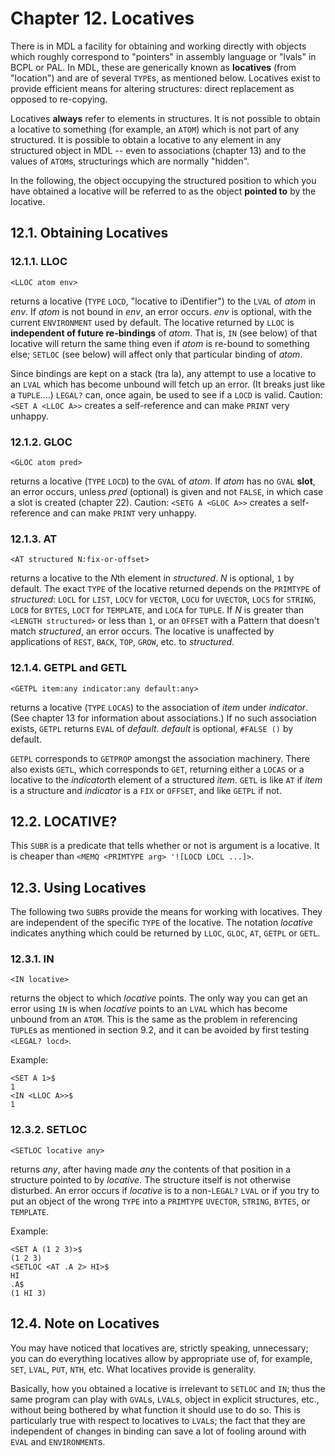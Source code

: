 # Chapter 12. Locatives

There is in MDL a facility for obtaining and working directly with
objects which roughly correspond to "pointers" in assembly language
or "lvals" in BCPL or PAL. In MDL, these are generically known as
**locatives** (from "location") and are of several `TYPE`s, as
mentioned below. Locatives exist to provide efficient means for
altering structures: direct replacement as opposed to re-copying.

Locatives **always** refer to elements in structures. It is not
possible to obtain a locative to something (for example, an `ATOM`)
which is not part of any structured. It is possible to obtain a
locative to any element in any structured object in MDL -- even to
associations (chapter 13) and to the values of `ATOM`s, structurings
which are normally "hidden".

In the following, the object occupying the structured position to
which you have obtained a locative will be referred to as the object
**pointed to** by the locative.

## 12.1. Obtaining Locatives

### 12.1.1. LLOC

	<LLOC atom env>

returns a locative (`TYPE` `LOCD`, "locative to iDentifier") to the
`LVAL` of *atom* in *env*. If *atom* is not bound in *env*, an error
occurs. *env* is optional, with the current `ENVIRONMENT` used by
default. The locative returned by `LLOC` is **independent of future
re-bindings** of *atom*. That is, `IN` (see below) of that locative
will return the same thing even if *atom* is re-bound to something
else; `SETLOC` (see below) will affect only that particular binding
of *atom*.

Since bindings are kept on a stack (tra la), any attempt to use a
locative to an `LVAL` which has become unbound will fetch up an
error. (It breaks just like a `TUPLE`....) `LEGAL?` can, once again,
be used to see if a `LOCD` is valid. Caution: `<SET A <LLOC A>>`
creates a self-reference and can make `PRINT` very unhappy.

### 12.1.2. GLOC

	<GLOC atom pred>

returns a locative (`TYPE` `LOCD`) to the `GVAL` of *atom*. If *atom*
has no `GVAL` **slot**, an error occurs, unless *pred* (optional) is
given and not `FALSE`, in which case a slot is created (chapter 22).
Caution: `<SETG A <GLOC A>>` creates a self-reference and can make
`PRINT` very unhappy.

### 12.1.3. AT

	<AT structured N:fix-or-offset>

returns a locative to the <em>N</em>th element in *structured*. *N*
is optional, `1` by default. The exact `TYPE` of the locative
returned depends on the `PRIMTYPE` of *structured*: `LOCL` for
`LIST`, `LOCV` for `VECTOR`, `LOCU` for `UVECTOR`, `LOCS` for
`STRING`, `LOCB` for `BYTES`, `LOCT` for `TEMPLATE`, and `LOCA` for
`TUPLE`. If *N* is greater than `<LENGTH structured>` or less than
`1`, or an `OFFSET` with a Pattern that doesn't match *structured*,
an error occurs. The locative is unaffected by applications of
`REST`, `BACK`, `TOP`, `GROW`, etc. to *structured*.

### 12.1.4. GETPL and GETL

	<GETPL item:any indicator:any default:any>

returns a locative (`TYPE` `LOCAS`) to the association of *item*
under *indicator*. (See chapter 13 for information about
associations.) If no such association exists, `GETPL` returns `EVAL`
of *default*. *default* is optional, `#FALSE ()` by default.

`GETPL` corresponds to `GETPROP` amongst the association machinery.
There also exists `GETL`, which corresponds to `GET`, returning
either a `LOCAS` or a locative to the *indicator*th element of a
structured *item*. `GETL` is like `AT` if *item* is a structure and
*indicator* is a `FIX` or `OFFSET`, and like `GETPL` if not.

## 12.2. LOCATIVE?

This `SUBR` is a predicate that tells whether or not is argument is a
locative. It is cheaper than `<MEMQ <PRIMTYPE arg> '![LOCD LOCL
...]>`.

## 12.3. Using Locatives

The following two `SUBR`s provide the means for working with
locatives. They are independent of the specific `TYPE` of the
locative. The notation *locative* indicates anything which could be
returned by `LLOC`, `GLOC`, `AT`, `GETPL` or `GETL`.

### 12.3.1. IN

	<IN locative>

returns the object to which *locative* points. The only way you can
get an error using `IN` is when *locative* points to an `LVAL` which
has become unbound from an `ATOM`. This is the same as the problem in
referencing `TUPLE`s as mentioned in section 9.2, and it can be
avoided by first testing `<LEGAL? locd>`.

Example:

	<SET A 1>$
	1
	<IN <LLOC A>>$
	1

### 12.3.2. SETLOC

	<SETLOC locative any>

returns *any*, after having made *any* the contents of that position
in a structure pointed to by *locative*. The structure itself is not
otherwise disturbed. An error occurs if *locative* is to a
non-`LEGAL?` `LVAL` or if you try to put an object of the wrong
`TYPE` into a `PRIMTYPE` `UVECTOR`, `STRING`, `BYTES`, or `TEMPLATE`.

Example:

	<SET A (1 2 3)>$
	(1 2 3)
	<SETLOC <AT .A 2> HI>$
	HI
	.A$
	(1 HI 3)

## 12.4. Note on Locatives

You may have noticed that locatives are, strictly speaking,
unnecessary; you can do everything locatives allow by appropriate use
of, for example, `SET`, `LVAL`, `PUT`, `NTH`, etc. What locatives
provide is generality.

Basically, how you obtained a locative is irrelevant to `SETLOC` and
`IN`; thus the same program can play with `GVAL`s, `LVAL`s, object in
explicit structures, etc., without being bothered by what function it
should use to do so. This is particularly true with respect to
locatives to `LVAL`s; the fact that they are independent of changes
in binding can save a lot of fooling around with `EVAL` and
`ENVIRONMENT`s.
